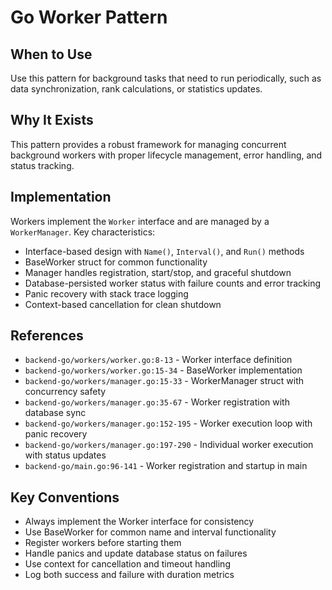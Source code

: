 # Go Worker Pattern

## When to Use
Use this pattern for background tasks that need to run periodically, such as data synchronization, rank calculations, or statistics updates.

## Why It Exists
This pattern provides a robust framework for managing concurrent background workers with proper lifecycle management, error handling, and status tracking.

## Implementation
Workers implement the `Worker` interface and are managed by a `WorkerManager`. Key characteristics:

- Interface-based design with `Name()`, `Interval()`, and `Run()` methods
- BaseWorker struct for common functionality
- Manager handles registration, start/stop, and graceful shutdown
- Database-persisted worker status with failure counts and error tracking
- Panic recovery with stack trace logging
- Context-based cancellation for clean shutdown

## References
- `backend-go/workers/worker.go:8-13` - Worker interface definition
- `backend-go/workers/worker.go:15-34` - BaseWorker implementation
- `backend-go/workers/manager.go:15-33` - WorkerManager struct with concurrency safety
- `backend-go/workers/manager.go:35-67` - Worker registration with database sync
- `backend-go/workers/manager.go:152-195` - Worker execution loop with panic recovery
- `backend-go/workers/manager.go:197-290` - Individual worker execution with status updates
- `backend-go/main.go:96-141` - Worker registration and startup in main

## Key Conventions
- Always implement the Worker interface for consistency
- Use BaseWorker for common name and interval functionality
- Register workers before starting them
- Handle panics and update database status on failures
- Use context for cancellation and timeout handling
- Log both success and failure with duration metrics